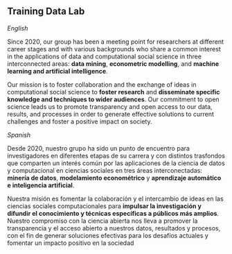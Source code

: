 ## Training Data Lab

*English*

Since 2020, our group has been a meeting point for researchers at different career stages and with various backgrounds who share a common interest in the applications of data and computational social science in three interconnected areas: **data mining**, **econometric modelling**, and **machine learning and artificial intelligence**.

Our mission is to foster collaboration and the exchange of ideas in computational social science to **foster research** and **disseminate specific knowledge and techniques to wider audiences**. Our commitment to open science leads us to promote transparency and open access to our data, results, and processes in order to generate effective solutions to current challenges and foster a positive impact on society.

*Spanish*

Desde 2020, nuestro grupo ha sido un punto de encuentro para investigadores en diferentes etapas de su carrera y con distintos trasfondos que comparten un interés común por las aplicaciones de la ciencia de datos y computacional en ciencias sociales en tres áreas interconectadas: **minería de datos**, **modelamiento econométrico** y **aprendizaje automático e inteligencia artificial**.

Nuestra misión es fomentar la colaboración y el intercambio de ideas en las ciencias sociales computacionales para **impulsar la investigación y difundir el conocimiento y técnicas específicas a públicos más amplios**. Nuestro compromiso con la ciencia abierta nos lleva a promover la transparencia y el acceso abierto a nuestros datos, resultados y procesos, con el fin de generar soluciones efectivas para los desafíos actuales y fomentar un impacto positivo en la sociedad
